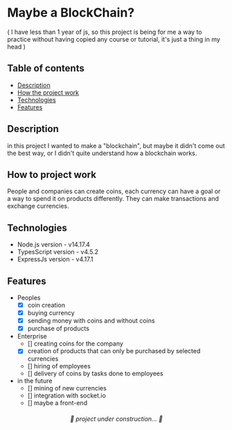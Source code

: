 # Maybe a BlockChain?

<p>( I have less than 1 year of js, so this project is being for me a way to practice without having copied any course or tutorial, it's just a thing in my head )</p>

## Table of contents
* [Description](#Description)
* [How the project work](#How-to-project-work)
* [Technologies](#Technologies)
* [Features](#Features)

## Description
 <p>in this project I wanted to make a "blockchain", but maybe it didn't come out the best way, or I didn't quite understand how a blockchain works.</p>
 
## How to project work
  <p>People and companies can create coins, each currency can have a goal or a way to spend it on products differently. They can make transactions and exchange currencies.</p>

## Technologies
  - Node.js version - v14.17.4
  - TypesScript version - v4.5.2
  - ExpressJs version - v4.17.1

## Features
  - Peoples
    - [x] coin creation
    - [x] buying currency
    - [x] sending money with coins and without coins
    - [x] purchase of products
  - Enterprise
    - [] creating coins for the company
    - [x] creation of products that can only be purchased by selected currencies
    - [] hiring of employees
    - [] delivery of coins by tasks done to employees
  - in the future
    - [] mining of new currencies 
    - [] integration with socket.io
    - [] maybe a front-end
 
<h6 align="center" >🚧 project under construction... 🚧</h6>
